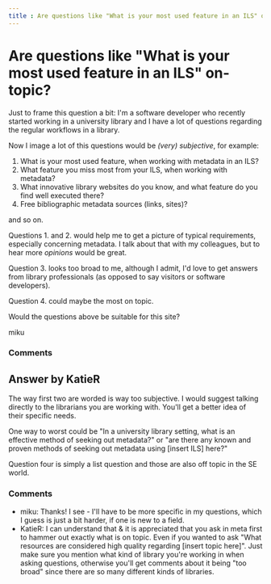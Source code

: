 ```yaml
---
title : Are questions like "What is your most used feature in an ILS" on-topic?
---
```

Are questions like "What is your most used feature in an ILS" on-topic?
=====================
Just to frame this question a bit: I'm a software developer who recently
started working in a university library and I have a lot of questions
regarding the regular workflows in a library.

Now I image a lot of this questions would be *(very) subjective*, for
example:

1.  What is your most used feature, when working with metadata in an
    ILS?
2.  What feature you miss most from your ILS, when working with
    metadata?
3.  What innovative library websites do you know, and what feature do
    you find well executed there?
4.  Free bibliographic metadata sources (links, sites)?

and so on.

Questions 1. and 2. would help me to get a picture of typical
requirements, especially concerning metadata. I talk about that with my
colleagues, but to hear more *opinions* would be great.

Question 3. looks too broad to me, although I admit, I'd love to get
answers from library professionals (as opposed to say visitors or
software developers).

Question 4. could maybe the most on topic.

Would the questions above be suitable for this site?

miku

### Comments ###


Answer by KatieR
----------------
The way first two are worded is way too subjective. I would suggest
talking directly to the librarians you are working with. You'll get a
better idea of their specific needs.

One way to worst could be "In a university library setting, what is an
effective method of seeking out metadata?" or "are there any known and
proven methods of seeking out metadata using [insert ILS] here?"

Question four is simply a list question and those are also off topic in
the SE world.

### Comments ###
* miku: Thanks! I see - I'll have to be more specific in my questions, which I
guess is just a bit harder, if one is new to a field.
* KatieR: I can understand that & it is appreciated that you ask in meta first to
hammer out exactly what is on topic. Even if you wanted to ask "What
resources are considered high quality regarding [insert topic here]".
Just make sure you mention what kind of library you're working in when
asking questions, otherwise you'll get comments about it being "too
broad" since there are so many different kinds of libraries.

